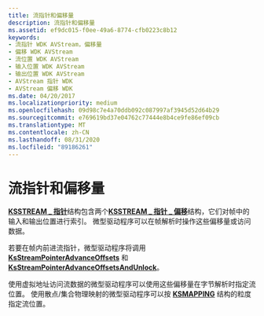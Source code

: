```yaml
---
title: 流指针和偏移量
description: 流指针和偏移量
ms.assetid: ef9dc015-f0ee-49a6-8774-cfb0223c8b12
keywords:
- 流指针 WDK AVStream，偏移量
- 偏移 WDK AVStream
- 流位置 WDK AVStream
- 输入位置 WDK AVStream
- 输出位置 WDK AVStream
- AVStream 指针 WDK
- AVStream 偏移 WDK
ms.date: 04/20/2017
ms.localizationpriority: medium
ms.openlocfilehash: 09d98c7e4a70ddb092c087997af3945d52d64b29
ms.sourcegitcommit: e769619bd37e04762c77444e8b4ce9fe86ef09cb
ms.translationtype: MT
ms.contentlocale: zh-CN
ms.lasthandoff: 08/31/2020
ms.locfileid: "89186261"
---
```

# <a name="stream-pointers-and-offsets"></a>流指针和偏移量





[**KSSTREAM \_ 指针**](/windows-hardware/drivers/ddi/ks/ns-ks-_ksstream_pointer)结构包含两个[**KSSTREAM \_ 指针 \_ 偏移**](/windows-hardware/drivers/ddi/ks/ns-ks-_ksstream_pointer_offset)结构，它们对帧中的输入和输出位置进行索引。 微型驱动程序可以在帧解析时操作这些偏移量或访问数据。

若要在帧内前进流指针，微型驱动程序将调用 [**KsStreamPointerAdvanceOffsets**](/windows-hardware/drivers/ddi/ks/nf-ks-ksstreampointeradvanceoffsets) 和 [**KsStreamPointerAdvanceOffsetsAndUnlock**](/windows-hardware/drivers/ddi/ks/nf-ks-ksstreampointeradvanceoffsetsandunlock)。

使用虚拟地址访问流数据的微型驱动程序可以使用这些偏移量在字节解析时指定流位置。 使用散点/集合物理映射的微型驱动程序可以按 [**KSMAPPING**](/windows-hardware/drivers/ddi/ks/ns-ks-_ksmapping) 结构的粒度指定流位置。

 

